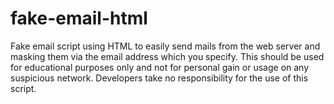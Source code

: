 fake-email-html
===============

Fake email script using HTML to easily send mails from the web server and masking them via the email address which you specify. This should be used for educational purposes only and not for personal gain or usage on any suspicious network. Developers take no responsibility for the use of this script.
